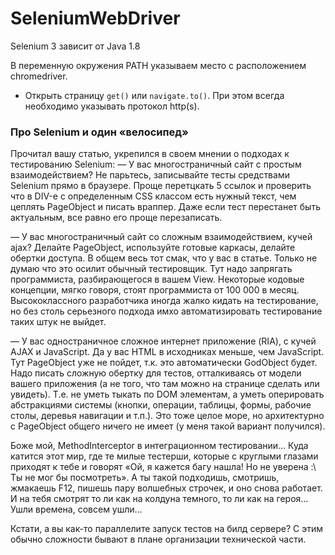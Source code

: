 # SeleniumWebDriver

Selenium 3 зависит от Java 1.8

В переменную окружения PATH указываем место с расположением chromedriver.

* Открыть страницу `get()` или `navigate.to()`. При этом всегда необходимо указывать
протокол http(s).

### Про Selenium и один «велосипед» [](https://habrahabr.ru/post/192742/)

Прочитал вашу статью, укрепился в своем мнении о подходах к тестированию Selenium:
— У вас многостраничный сайт с простым взаимодействием? Не парьтесь, записывайте тесты средствами Selenium прямо в браузере. Проще перетцкать 5 ссылок и проверить что в DIV-е c определенным CSS классом есть нужный текст, чем цеплять PageObject и писать враппер. Даже если тест перестанет быть актуальным, все равно его проще перезаписать.

— У вас многостраничный сайт со сложным взаимодействием, кучей ajax? Делайте PageObject, используйте готовые каркасы, делайте обертки доступа. В общем весь тот смак, что у вас в статье. Только не думаю что это осилит обычный тестировщик. Тут надо запрягать программиста, разбирающегося в вашем View. Некоторые кодовые концепции, мягко говоря, стоят программиста от 100 000 в месяц. Высококлассного разработчика иногда жалко кидать на тестирование, но без столь серьезного подхода имхо автоматизировать тестирование таких штук не выйдет.

— У вас одностраничное сложное интернет приложение (RIA), с кучей AJAX и JavaScript. Да у вас HTML в исходниках меньше, чем JavaScript. Тут PageObject уже не пойдет, т.к. это автоматически GodObject будет. Надо писать сложную обертку для тестов, отталкиваясь от модели вашего приложения (а не того, что там можно на странице сделать или увидеть). Т.е. не уметь тыкать по DOM элементам, а уметь оперировать абстракциями системы (кнопки, операции, таблицы, формы, рабочие столы, деревья навигации и т.п.). Это тоже целое море, но архитектурно с PageObject общего ничего не имеет (у меня такой вариант получился).

Боже мой, MethodInterceptor в интеграционном тестировании… Куда катится этот мир, где те милые тестерши, которые с круглыми глазами приходят к тебе и говорят «Ой, я кажется багу нашла! Но не уверена :\ Ты не мог бы посмотреть». А ты такой подходишь, смотришь, жмакаешь F12, пишешь пару волшебных строчек, и оно снова работает. И на тебя смотрят то ли как на колдуна темного, то ли как на героя… Ушли времена, совсем ушли…

Кстати, а вы как-то параллелите запуск тестов на билд сервере? С этим обычно сложности бывают в плане организации технической части.